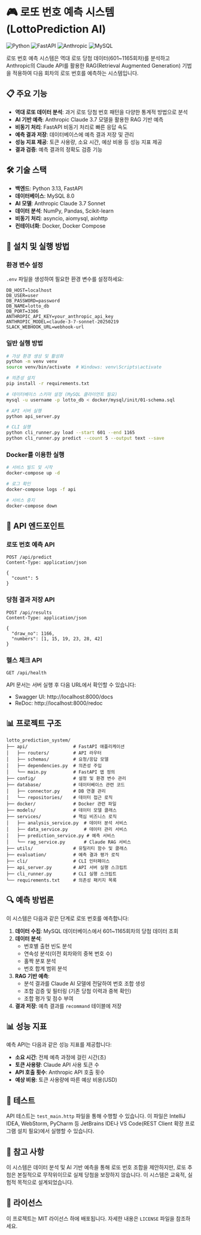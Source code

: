 # 🎮 로또 번호 예측 시스템 (LottoPrediction AI)

![Python](https://img.shields.io/badge/Python-3.13-blue.svg)
![FastAPI](https://img.shields.io/badge/FastAPI-0.115-green.svg)
![Anthropic](https://img.shields.io/badge/Claude-3.7--Sonnet-purple.svg)
![MySQL](https://img.shields.io/badge/MySQL-8.0-orange.svg)

로또 번호 예측 시스템은 역대 로또 당첨 데이터(601~1165회차)를 분석하고 Anthropic의 Claude API를 활용한 RAG(Retrieval Augmented Generation) 기법을 적용하여 다음 회차의 로또 번호를 예측하는 시스템입니다.

## 📋 주요 기능

- **역대 로또 데이터 분석**: 과거 로또 당첨 번호 패턴을 다양한 통계적 방법으로 분석
- **AI 기반 예측**: Anthropic Claude 3.7 모델을 활용한 RAG 기반 예측
- **비동기 처리**: FastAPI 비동기 처리로 빠른 응답 속도
- **예측 결과 저장**: 데이터베이스에 예측 결과 저장 및 관리
- **성능 지표 제공**: 토큰 사용량, 소요 시간, 예상 비용 등 성능 지표 제공
- **결과 검증**: 예측 결과의 정확도 검증 기능

## 🛠️ 기술 스택

- **백엔드**: Python 3.13, FastAPI
- **데이터베이스**: MySQL 8.0
- **AI 모델**: Anthropic Claude 3.7 Sonnet
- **데이터 분석**: NumPy, Pandas, Scikit-learn
- **비동기 처리**: asyncio, aiomysql, aiohttp
- **컨테이너화**: Docker, Docker Compose

## 🚀 설치 및 실행 방법

### 환경 변수 설정

`.env` 파일을 생성하여 필요한 환경 변수를 설정하세요:

```
DB_HOST=localhost
DB_USER=user
DB_PASSWORD=password
DB_NAME=lotto_db
DB_PORT=3306
ANTHROPIC_API_KEY=your_anthropic_api_key
ANTHROPIC_MODEL=claude-3-7-sonnet-20250219
SLACK_WEBHOOK_URL=webhook-url
```

### 일반 실행 방법

```bash
# 가상 환경 생성 및 활성화
python -m venv venv
source venv/bin/activate  # Windows: venv\Scripts\activate

# 의존성 설치
pip install -r requirements.txt

# 데이터베이스 스키마 설정 (MySQL 클라이언트 필요)
mysql -u username -p lotto_db < docker/mysql/init/01-schema.sql

# API 서버 실행
python api_server.py

# CLI 실행
python cli_runner.py load --start 601 --end 1165
python cli_runner.py predict --count 5 --output text --save
```

### Docker를 이용한 실행

```bash
# 서비스 빌드 및 시작
docker-compose up -d

# 로그 확인
docker-compose logs -f api

# 서비스 중지
docker-compose down
```

## 📡 API 엔드포인트

### 로또 번호 예측 API
```http
POST /api/predict
Content-Type: application/json

{
  "count": 5
}
```

### 당첨 결과 저장 API
```http
POST /api/results
Content-Type: application/json

{
  "draw_no": 1166,
  "numbers": [1, 15, 19, 23, 28, 42]
}
```

### 헬스 체크 API
```http
GET /api/health
```

API 문서는 서버 실행 후 다음 URL에서 확인할 수 있습니다:
- Swagger UI: http://localhost:8000/docs
- ReDoc: http://localhost:8000/redoc

## 📊 프로젝트 구조

```
lotto_prediction_system/
├── api/                 # FastAPI 애플리케이션
│   ├── routers/         # API 라우터
│   ├── schemas/         # 요청/응답 모델
│   ├── dependencies.py  # 의존성 주입
│   └── main.py          # FastAPI 앱 정의
├── config/              # 설정 및 환경 변수 관리
├── database/            # 데이터베이스 관련 코드
│   ├── connector.py     # DB 연결 관리
│   └── repositories/    # 데이터 접근 로직
├── docker/              # Docker 관련 파일
├── models/              # 데이터 모델 클래스
├── services/            # 핵심 비즈니스 로직
│   ├── analysis_service.py  # 데이터 분석 서비스
│   ├── data_service.py      # 데이터 관리 서비스
│   ├── prediction_service.py # 예측 서비스
│   └── rag_service.py       # Claude RAG 서비스
├── utils/               # 유틸리티 함수 및 클래스
├── evaluation/          # 예측 결과 평가 로직
├── cli/                 # CLI 인터페이스
├── api_server.py        # API 서버 실행 스크립트
├── cli_runner.py        # CLI 실행 스크립트
└── requirements.txt     # 의존성 패키지 목록
```

## 🔍 예측 방법론

이 시스템은 다음과 같은 단계로 로또 번호를 예측합니다:

1. **데이터 수집**: MySQL 데이터베이스에서 601~1165회차의 당첨 데이터 조회
2. **데이터 분석**:
   - 번호별 출현 빈도 분석
   - 연속성 분석(이전 회차와의 중복 번호 수)
   - 홀짝 분포 분석
   - 번호 합계 범위 분석
3. **RAG 기반 예측**:
   - 분석 결과를 Claude AI 모델에 전달하여 번호 조합 생성
   - 조합 검증 및 필터링 (기존 당첨 이력과 중복 확인)
   - 조합 평가 및 점수 부여
4. **결과 저장**: 예측 결과를 `recommand` 테이블에 저장

## 📊 성능 지표

예측 API는 다음과 같은 성능 지표를 제공합니다:

- **소요 시간**: 전체 예측 과정에 걸린 시간(초)
- **토큰 사용량**: Claude API 사용 토큰 수
- **API 호출 횟수**: Anthropic API 호출 횟수
- **예상 비용**: 토큰 사용량에 따른 예상 비용(USD)

## 🧪 테스트

API 테스트는 `test_main.http` 파일을 통해 수행할 수 있습니다. 이 파일은 IntelliJ IDEA, WebStorm, PyCharm 등 JetBrains IDE나 VS Code(REST Client 확장 프로그램 설치 필요)에서 실행할 수 있습니다.

## 📝 참고 사항

이 시스템은 데이터 분석 및 AI 기반 예측을 통해 로또 번호 조합을 제안하지만, 로또 추첨은 본질적으로 무작위이므로 실제 당첨을 보장하지 않습니다. 이 시스템은 교육적, 실험적 목적으로 설계되었습니다.

## 📜 라이선스

이 프로젝트는 MIT 라이선스 하에 배포됩니다. 자세한 내용은 `LICENSE` 파일을 참조하세요.
